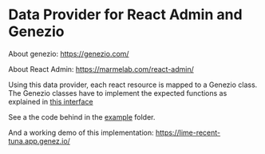 # Data Provider for React Admin and Genezio

About genezio: https://genezio.com/

About React Admin: https://marmelab.com/react-admin/


Using this data provider, each react resource is mapped to a Genezio class. The Genezio classes have to implement the expected functions as explained in [this interface](https://github.com/bogdanripa/react-admin-genezio/blob/main/example/server/DataProvider.ts)

See a the code behind in the [example](https://github.com/bogdanripa/react-admin-genezio/tree/main/example) folder.

And a working demo of this implementation: https://lime-recent-tuna.app.genez.io/
